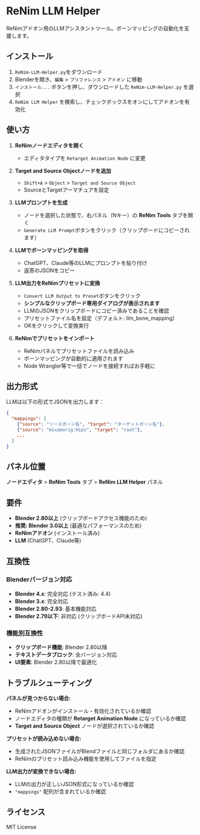 # ReNim LLM Helper

ReNimアドオン用のLLMアシスタントツール。ボーンマッピングの自動化を支援します。

## インストール

1. `ReNim-LLM-Helper.py`をダウンロード
2. Blenderを開き、`編集` > `プリファレンス` > `アドオン` に移動
3. `インストール...` ボタンを押し、ダウンロードした `ReNim-LLM-Helper.py` を選択
4. `ReNim LLM Helper` を検索し、チェックボックスをオンにしてアドオンを有効化

## 使い方

1. **ReNimノードエディタを開く**
   - エディタタイプを `Retarget Animation Node` に変更

2. **Target and Source Objectノードを追加**
   - `Shift+A` > `Object` > `Target and Source Object`
   - SourceとTargetアーマチュアを設定

3. **LLMプロンプトを生成**
   - ノードを選択した状態で、右パネル（Nキー）の **ReNim Tools** タブを開く
   - `Generate LLM Prompt`ボタンをクリック（クリップボードにコピーされます）

4. **LLMでボーンマッピングを取得**
   - ChatGPT、Claude等のLLMにプロンプトを貼り付け
   - 返答のJSONをコピー

5. **LLM出力をReNimプリセットに変換**
   - `Convert LLM Output to Preset`ボタンをクリック
   - **シンプルなクリップボード専用ダイアログが表示されます**
   - LLMのJSONをクリップボードにコピー済みであることを確認
   - プリセットファイル名を設定（デフォルト: llm_bone_mapping）
   - OKをクリックして変換実行

6. **ReNimでプリセットをインポート**
   - ReNimパネルでプリセットファイルを読み込み
   - ボーンマッピングが自動的に適用されます
   - Node Wrangler等で一括でノードを接続すればお手軽に

## 出力形式

LLMは以下の形式でJSONを出力します：

```json
{
  "mappings": [
    {"source": "ソースボーン名", "target": "ターゲットボーン名"},
    {"source": "mixamorig:Hips", "target": "root"},
    ...
  ]
}
```

## パネル位置

**ノードエディタ** > **ReNim Tools** タブ > **ReNim LLM Helper** パネル

## 要件

- **Blender 2.80以上** (クリップボードアクセス機能のため)
- **推奨: Blender 3.0以上** (最適なパフォーマンスのため)
- **ReNimアドオン** (インストール済み)
- **LLM** (ChatGPT、Claude等)

## 互換性

### Blenderバージョン対応
- **Blender 4.x**: 完全対応 (テスト済み: 4.4)
- **Blender 3.x**: 完全対応
- **Blender 2.80-2.93**: 基本機能対応
- **Blender 2.79以下**: 非対応 (クリップボードAPI未対応)

### 機能別互換性
- **クリップボード機能**: Blender 2.80以降
- **テキストデータブロック**: 全バージョン対応
- **UI要素**: Blender 2.80以降で最適化

## トラブルシューティング

**パネルが見つからない場合:**
- ReNimアドオンがインストール・有効化されているか確認
- ノードエディタの種類が **Retarget Animation Node** になっているか確認
- **Target and Source Object** ノードが選択されているか確認

**プリセットが読み込めない場合:**
- 生成されたJSONファイルがBlendファイルと同じフォルダにあるか確認
- ReNimのプリセット読み込み機能を使用してファイルを指定

**LLM出力が変換できない場合:**
- LLMの出力が正しいJSON形式になっているか確認
- `"mappings"` 配列が含まれているか確認

## ライセンス

MIT License
